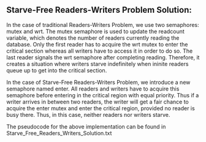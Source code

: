 ## Starve-Free Readers-Writers Problem Solution:

In the case of traditional Readers-Writers Problem, we use two semaphores: mutex and wrt. The mutex semaphore is used to update the readcount variable, which denotes the number of readers currently reading the database. Only the first reader has to acquire the wrt mutex to enter the critical section whereas all writers have to access it in order to do so. The last reader signals the wrt semaphore after completing reading. Therefore, it creates a situation where writers starve indefinitely when ininite readers queue up to get into the critical section.

In the case of Starve-Free Readers-Writers Problem, we introduce a new semaphore named enter. All readers and writers have to acquire this semaphore before entering in the critical region with equal priority. Thus if a writer arrives in between two readers, the writer will get a fair chance to acquire the enter mutex and enter the critical region, provided no reader is busy there. Thus, in this case, neither readers nor writers starve.

The pseudocode for the above implementation can be found in Starve_Free_Readers_Writers_Solution.txt
